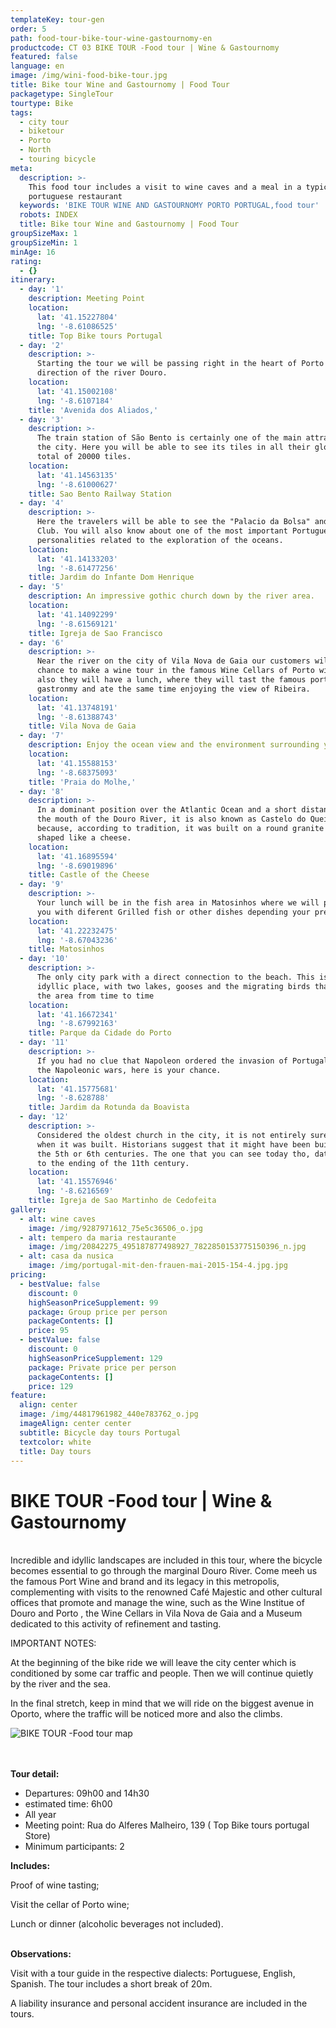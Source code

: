 ```yaml
---
templateKey: tour-gen
order: 5
path: food-tour-bike-tour-wine-gastournomy-en
productcode: CT 03 BIKE TOUR -Food tour | Wine & Gastournomy
featured: false
language: en
image: /img/wini-food-bike-tour.jpg
title: Bike tour Wine and Gastournomy | Food Tour
packagetype: SingleTour
tourtype: Bike
tags:
  - city tour
  - biketour
  - Porto
  - North
  - touring bicycle
meta:
  description: >-
    This food tour includes a visit to wine caves and a meal in a typical
    portuguese restaurant
  keywords: 'BIKE TOUR WINE AND GASTOURNOMY PORTO PORTUGAL,food tour'
  robots: INDEX
  title: Bike tour Wine and Gastournomy | Food Tour
groupSizeMax: 1
groupSizeMin: 1
minAge: 16
rating:
  - {}
itinerary:
  - day: '1'
    description: Meeting Point
    location:
      lat: '41.15227804'
      lng: '-8.61086525'
    title: Top Bike tours Portugal
  - day: '2'
    description: >-
      Starting the tour we will be passing right in the heart of Porto in the
      direction of the river Douro.
    location:
      lat: '41.15002108'
      lng: '-8.6107184'
    title: 'Avenida dos Aliados,'
  - day: '3'
    description: >-
      The train station of São Bento is certainly one of the main attractions of
      the city. Here you will be able to see its tiles in all their glory, a
      total of 20000 tiles.
    location:
      lat: '41.14563135'
      lng: '-8.61000627'
    title: Sao Bento Railway Station
  - day: '4'
    description: >-
      Here the travelers will be able to see the "Palacio da Bolsa" and the Hard
      Club. You will also know about one of the most important Portuguese
      personalities related to the exploration of the oceans.
    location:
      lat: '41.14133203'
      lng: '-8.61477256'
    title: Jardim do Infante Dom Henrique
  - day: '5'
    description: An impressive gothic church down by the river area.
    location:
      lat: '41.14092299'
      lng: '-8.61569121'
    title: Igreja de Sao Francisco
  - day: '6'
    description: >-
      Near the river on the city of Vila Nova de Gaia our customers will have a
      chance to make a wine tour in the famous Wine Cellars of Porto wine and
      also they will have a lunch, where they will tast the famous portuguese
      gastronmy and ate the same time enjoying the view of Ribeira.
    location:
      lat: '41.13748191'
      lng: '-8.61388743'
    title: Vila Nova de Gaia
  - day: '7'
    description: Enjoy the ocean view and the environment surrounding you
    location:
      lat: '41.15588153'
      lng: '-8.68375093'
    title: 'Praia do Molhe,'
  - day: '8'
    description: >-
      In a dominant position over the Atlantic Ocean and a short distance from
      the mouth of the Douro River, it is also known as Castelo do Queijo
      because, according to tradition, it was built on a round granite rock and
      shaped like a cheese.
    location:
      lat: '41.16895594'
      lng: '-8.69019896'
    title: Castle of the Cheese
  - day: '9'
    description: >-
      Your lunch will be in the fish area in Matosinhos where we will present
      you with diferent Grilled fish or other dishes depending your preferences.
    location:
      lat: '41.22232475'
      lng: '-8.67043236'
    title: Matosinhos
  - day: '10'
    description: >-
      The only city park with a direct connection to the beach. This is an
      idyllic place, with two lakes, gooses and the migrating birds that visit
      the area from time to time
    location:
      lat: '41.16672341'
      lng: '-8.67992163'
    title: Parque da Cidade do Porto
  - day: '11'
    description: >-
      If you had no clue that Napoleon ordered the invasion of Portugal during
      the Napoleonic wars, here is your chance.
    location:
      lat: '41.15775681'
      lng: '-8.628788'
    title: Jardim da Rotunda da Boavista
  - day: '12'
    description: >-
      Considered the oldest church in the city, it is not entirely sure as to
      when it was built. Historians suggest that it might have been build around
      the 5th or 6th centuries. The one that you can see today tho, dates back
      to the ending of the 11th century.
    location:
      lat: '41.15576946'
      lng: '-8.6216569'
    title: Igreja de Sao Martinho de Cedofeita
gallery:
  - alt: wine caves
    image: /img/9287971612_75e5c36506_o.jpg
  - alt: tempero da maria restaurante
    image: /img/20842275_495187877498927_7822850153775150396_n.jpg
  - alt: casa da nusica
    image: /img/portugal-mit-den-frauen-mai-2015-154-4.jpg.jpg
pricing:
  - bestValue: false
    discount: 0
    highSeasonPriceSupplement: 99
    package: Group price per person
    packageContents: []
    price: 95
  - bestValue: false
    discount: 0
    highSeasonPriceSupplement: 129
    package: Private price per person
    packageContents: []
    price: 129
feature:
  align: center
  image: /img/44817961982_440e783762_o.jpg
  imageAlign: center center
  subtitle: Bicycle day tours Portugal
  textcolor: white
  title: Day tours
---
```

# BIKE TOUR -Food tour | Wine & Gastournomy

\
Incredible and idyllic landscapes are included in this tour, where the bicycle becomes essential to go through the marginal Douro River. Come meeh us the famous Port Wine and brand and its legacy in this metropolis, complementing with visits to the renowned Café Majestic and other cultural offices that promote and manage the wine, such as the Wine Institue of Douro and Porto , the Wine Cellars in Vila Nova de Gaia and a Museum dedicated to this activity of refinement and tasting.

IMPORTANT NOTES:

At the beginning of the bike ride we will leave the city center which is conditioned by some car traffic and people. Then we will continue quietly by the river and the sea.

In the final stretch, keep in mind that we will ride on the biggest avenue in Oporto, where the traffic will be noticed more and also the climbs.

![BIKE TOUR -Food tour map](/img/sightseeing-porto-bike-tour.png)

\
\
**Tour detail:**

* Departures: 09h00 and 14h30
* estimated time: 6h00
* All year
* Meeting point: Rua do Alferes Malheiro, 139 ( Top Bike tours portugal Store)
* Minimum participants: 2

**Includes:**

Proof of wine tasting;

Visit the cellar of Porto wine;

Lunch or dinner (alcoholic beverages not included).

\
**Observations:**

Visit with a tour guide in the respective dialects: Portuguese, English, Spanish. The tour includes a short break of 20m.

A liability insurance and personal accident insurance are included in the tours.
